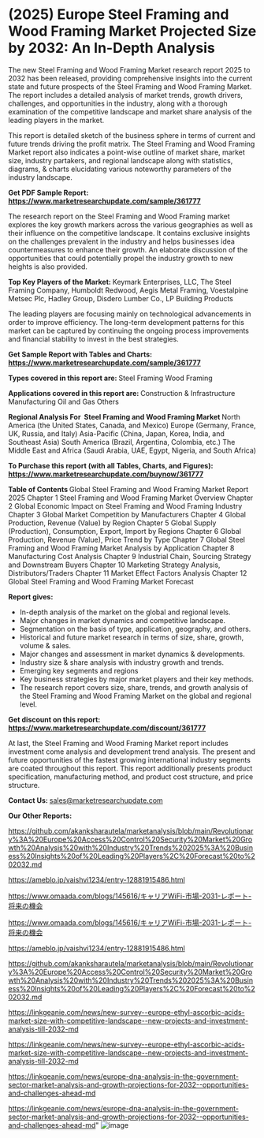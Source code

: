 # (2025) Europe Steel Framing and Wood Framing Market Projected Size by 2032: An In-Depth Analysis

The new Steel Framing and Wood Framing Market research report 2025 to 2032 has been released, providing comprehensive insights into the current state and future prospects of the Steel Framing and Wood Framing Market. The report includes a detailed analysis of market trends, growth drivers, challenges, and opportunities in the industry, along with a thorough examination of the competitive landscape and market share analysis of the leading players in the market.

This report is detailed sketch of the business sphere in terms of current and future trends driving the profit matrix. The Steel Framing and Wood Framing Market report also indicates a point-wise outline of market share, market size, industry partakers, and regional landscape along with statistics, diagrams, &amp; charts elucidating various noteworthy parameters of the industry landscape.

<strong><b>Get PDF Sample Report: <a href=https://www.marketresearchupdate.com/sample/361777>https://www.marketresearchupdate.com/sample/361777</a></b></strong>

The research report on the Steel Framing and Wood Framing market explores the key growth markers across the various geographies as well as their influence on the competitive landscape. It contains exclusive insights on the challenges prevalent in the industry and helps businesses idea countermeasures to enhance their growth. An elaborate discussion of the opportunities that could potentially propel the industry growth to new heights is also provided.

<strong><b>Top Key Players of the Market:
</b></strong>Keymark Enterprises, LLC, The Steel Framing Company, Humboldt Redwood, Aegis Metal Framing, Voestalpine Metsec Plc, Hadley Group, Disdero Lumber Co., LP Building Products<strong><b>
</b></strong>

The leading players are focusing mainly on technological advancements in order to improve efficiency. The long-term development patterns for this market can be captured by continuing the ongoing process improvements and financial stability to invest in the best strategies.

<strong><b>Get Sample Report with Tables and Charts: <a href=https://www.marketresearchupdate.com/sample/361777>https://www.marketresearchupdate.com/sample/361777</a></b></strong>

<strong><b>Types covered in this report are:
</b></strong>Steel Framing
Wood Framing<strong><b>
</b></strong>

<strong><b>Applications covered in this report are:
</b></strong>Construction & Infrastructure
Manufacturing
Oil and Gas
Others<strong><b>
</b></strong>

<strong><b>Regional Analysis For  Steel Framing and Wood Framing Market</b></strong><strong><b>
</b></strong>North America (the United States, Canada, and Mexico)
Europe (Germany, France, UK, Russia, and Italy)
Asia-Pacific (China, Japan, Korea, India, and Southeast Asia)
South America (Brazil, Argentina, Colombia, etc.)
The Middle East and Africa (Saudi Arabia, UAE, Egypt, Nigeria, and South Africa)

<strong><b>To Purchase this report (with all Tables, Charts, and Figures): <a href=https://www.marketresearchupdate.com/buynow/361777>https://www.marketresearchupdate.com/buynow/361777</a></b></strong>

<strong><b>Table of Contents</b></strong><strong><b>
</b></strong>Global Steel Framing and Wood Framing Market Report 2025
Chapter 1 Steel Framing and Wood Framing Market Overview
Chapter 2 Global Economic Impact on Steel Framing and Wood Framing Industry
Chapter 3 Global Market Competition by Manufacturers
Chapter 4 Global Production, Revenue (Value) by Region
Chapter 5 Global Supply (Production), Consumption, Export, Import by Regions
Chapter 6 Global Production, Revenue (Value), Price Trend by Type
Chapter 7 Global Steel Framing and Wood Framing Market Analysis by Application
Chapter 8 Manufacturing Cost Analysis
Chapter 9 Industrial Chain, Sourcing Strategy and Downstream Buyers
Chapter 10 Marketing Strategy Analysis, Distributors/Traders
Chapter 11 Market Effect Factors Analysis
Chapter 12 Global Steel Framing and Wood Framing Market Forecast

<strong><b>Report gives:</b></strong>

- In-depth analysis of the market on the global and regional levels.
- Major changes in market dynamics and competitive landscape.
- Segmentation on the basis of type, application, geography, and others.
- Historical and future market research in terms of size, share, growth, volume &amp; sales.
- Major changes and assessment in market dynamics &amp; developments.
- Industry size &amp; share analysis with industry growth and trends.
- Emerging key segments and regions
- Key business strategies by major market players and their key methods.
- The research report covers size, share, trends, and growth analysis of the Steel Framing and Wood Framing Market on the global and regional level.

<strong><b>Get discount on this report: <a href=https://www.marketresearchupdate.com/discount/361777>https://www.marketresearchupdate.com/discount/361777</a></b></strong>

At last, the Steel Framing and Wood Framing Market report includes investment come analysis and development trend analysis. The present and future opportunities of the fastest growing international industry segments are coated throughout this report. This report additionally presents product specification, manufacturing method, and product cost structure, and price structure.

<strong><b>Contact Us:
</b></strong>sales@marketresearchupdate.com

<strong>Our Other Reports:</strong>

<a href=https://github.com/akanksharautela/marketanalysis/blob/main/Revolutionary%3A%20Europe%20Access%20Control%20Security%20Market%20Growth%20Analysis%20with%20Industry%20Trends%202025%3A%20Business%20Insights%20of%20Leading%20Players%2C%20Forecast%20to%202032.md>https://github.com/akanksharautela/marketanalysis/blob/main/Revolutionary%3A%20Europe%20Access%20Control%20Security%20Market%20Growth%20Analysis%20with%20Industry%20Trends%202025%3A%20Business%20Insights%20of%20Leading%20Players%2C%20Forecast%20to%202032.md</a>

<a href=https://ameblo.jp/vaishvi1234/entry-12881915486.html>https://ameblo.jp/vaishvi1234/entry-12881915486.html</a>

<a href=https://www.omaada.com/blogs/145616/キャリアWiFi-市場-2031-レポート-将来の機会>https://www.omaada.com/blogs/145616/キャリアWiFi-市場-2031-レポート-将来の機会</a>

<a href=https://www.omaada.com/blogs/145616/キャリアWiFi-市場-2031-レポート-将来の機会>https://www.omaada.com/blogs/145616/キャリアWiFi-市場-2031-レポート-将来の機会</a>

<a href=https://ameblo.jp/vaishvi1234/entry-12881915486.html>https://ameblo.jp/vaishvi1234/entry-12881915486.html</a>

<a href=https://github.com/akanksharautela/marketanalysis/blob/main/Revolutionary%3A%20Europe%20Access%20Control%20Security%20Market%20Growth%20Analysis%20with%20Industry%20Trends%202025%3A%20Business%20Insights%20of%20Leading%20Players%2C%20Forecast%20to%202032.md>https://github.com/akanksharautela/marketanalysis/blob/main/Revolutionary%3A%20Europe%20Access%20Control%20Security%20Market%20Growth%20Analysis%20with%20Industry%20Trends%202025%3A%20Business%20Insights%20of%20Leading%20Players%2C%20Forecast%20to%202032.md</a>

<a href=https://linkgeanie.com/news/new-survey--europe-ethyl-ascorbic-acids-market-size-with-competitive-landscape--new-projects-and-investment-analysis-till-2032-md>https://linkgeanie.com/news/new-survey--europe-ethyl-ascorbic-acids-market-size-with-competitive-landscape--new-projects-and-investment-analysis-till-2032-md</a>

<a href=https://linkgeanie.com/news/new-survey--europe-ethyl-ascorbic-acids-market-size-with-competitive-landscape--new-projects-and-investment-analysis-till-2032-md>https://linkgeanie.com/news/new-survey--europe-ethyl-ascorbic-acids-market-size-with-competitive-landscape--new-projects-and-investment-analysis-till-2032-md</a>

<a href=https://linkgeanie.com/news/europe-dna-analysis-in-the-government-sector-market-analysis-and-growth-projections-for-2032--opportunities-and-challenges-ahead-md>https://linkgeanie.com/news/europe-dna-analysis-in-the-government-sector-market-analysis-and-growth-projections-for-2032--opportunities-and-challenges-ahead-md</a>

<a href=https://linkgeanie.com/news/europe-dna-analysis-in-the-government-sector-market-analysis-and-growth-projections-for-2032--opportunities-and-challenges-ahead-md>https://linkgeanie.com/news/europe-dna-analysis-in-the-government-sector-market-analysis-and-growth-projections-for-2032--opportunities-and-challenges-ahead-md</a>"
![image](https://github.com/user-attachments/assets/1d3e667c-1be2-46b6-9119-4cae2a196da2)
